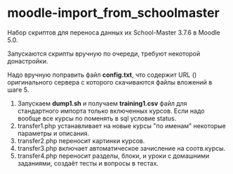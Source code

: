 # moodle-import_from_schoolmaster
Набор скриптов для переноса данных их School-Master 3.7.6 в Moodle 5.0.

Запускаются скрипты вручную по очереди, требуют некоторой донастройки.

Надо вручную поправить файл **config.txt**, что содержит URL () оригинального сервера с которого скачиваются фaйлы вложений в шаге 5.

1. Запускаем **dump1.sh** и получаем **training1.csv** файл для стандартного импорта только включенных курсов. Если надо вообще все курсы по поменять в sql условие status.
2. transfer1.php устанавливает на новые курсы "по именам" некоторые параметры и описания.
3. transfer2.php переносит картинки курсов.
4. transfer3.php включает автоматическое зачисление на соотв.курсы.
5. transfer4.php переносит разделы, блоки, и уроки с домашними заданиями, создаёт тесты и вопросы в тестах.

